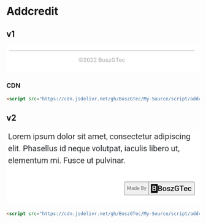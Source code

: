 # Addcredit 

## v1
![](https://github.com/BoszGTec/boszgtec.github.io/raw/main/script/SmartSelect_20220527-232252_Opera.jpg)
### CDN
```html
<script src="https://cdn.jsdelivr.net/gh/BoszGTec/My-Source/script/addcredit/v1.js" ></script>
```

## v2
![](screenshot/SmartSelect_20220530-022208_Opera.jpg)
```html
<script src="https://cdn.jsdelivr.net/gh/BoszGTec/My-Source/script/addcredit/v2.js" ></script>
```
